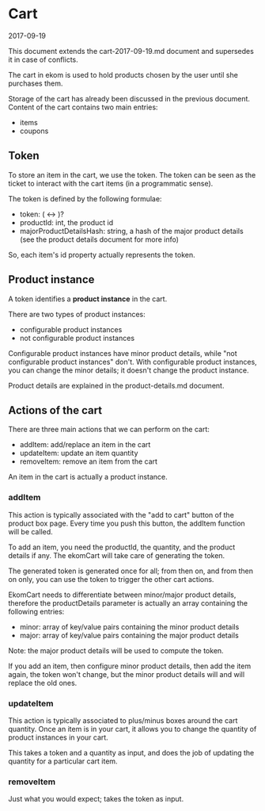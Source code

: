 Cart
===========
2017-09-19


This document extends the cart-2017-09-19.md document and supersedes it in case of conflicts.




The cart in ekom is used to hold products chosen by the user until she purchases them.


Storage of the cart has already been discussed in the previous document.
Content of the cart contains two main entries:

- items
- coupons



Token
---------
To store an item in the cart, we use the token.
The token can be seen as the ticket to interact with the cart items (in a programmatic sense).


The token is defined by the following formulae:

- token: <productId> ( <-> <majorProductDetailsHash> )?
- productId: int, the product id
- majorProductDetailsHash: string, a hash of the major product details (see the product details document for more info)


So, each item's id property actually represents the token.



Product instance
------------------
A token identifies a **product instance** in the cart.

There are two types of product instances:

- configurable product instances
- not configurable product instances


Configurable product instances have minor product details, while "not configurable product instances" don't.
With configurable product instances, you can change the minor details; it doesn't change the product instance. 

Product details are explained in the product-details.md document.



  



Actions of the cart
---------------------
There are three main actions that we can perform on the cart:

- addItem: add/replace an item in the cart
- updateItem: update an item quantity
- removeItem: remove an item from the cart


An item in the cart is actually a product instance.



### addItem

This action is typically associated with the "add to cart" button of the product box page.
Every time you push this button, the addItem function will be called.

To add an item, you need the productId, the quantity, and the product details if any.
The ekomCart will take care of generating the token.

The generated token is generated once for all; from then on, and from then on only,
you can use the token to trigger the other cart actions.

EkomCart needs to differentiate between minor/major product details, therefore the productDetails
parameter is actually an array containing the following entries:

- minor: array of key/value pairs containing the minor product details
- major: array of key/value pairs containing the major product details

Note: the major product details will be used to compute the token.

If you add an item, then configure minor product details, then add the item again, the token 
won't change, but the minor product details will and will replace the old ones.
        
       


### updateItem

This action is typically associated to plus/minus boxes around the cart quantity.
Once an item is in your cart, it allows you to change the quantity of product instances in your cart. 

This takes a token and a quantity as input, and does the job of updating the quantity for a particular cart item.


### removeItem

Just what you would expect; takes the token as input.













